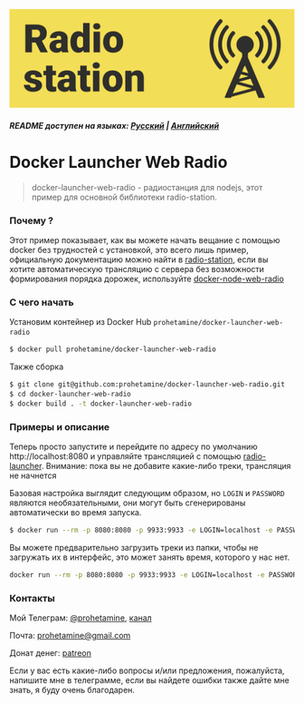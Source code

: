 ![logo](https://github.com/prohetamine/radio-station/blob/main/media/logo.png)

##### README доступен на языках: [Русский](https://github.com/prohetamine/docker-launcher-web-radio/blob/main/README/russian.md) | [Английский](https://github.com/prohetamine/docker-launcher-web-radio/blob/main/README.md)


# Docker Launcher Web Radio

> docker-launcher-web-radio - радиостанция для nodejs, этот пример для основной библиотеки radio-station.

### Почему ?
Этот пример показывает, как вы можете начать вещание с помощью docker без трудностей с установкой, это всего лишь пример, официальную документацию можно найти в [radio-station](https://github.com/prohetamine/radio-station), если вы хотите автоматическую трансляцию c сервера без возможности формирования порядка дорожек, используйте [docker-node-web-radio](https://github.com/prohetamine/docker-node-web-radio)

### С чего начать

Установим контейнер из Docker Hub ```prohetamine/docker-launcher-web-radio```

```sh
$ docker pull prohetamine/docker-launcher-web-radio
```

Также сборка

```sh
$ git clone git@github.com:prohetamine/docker-launcher-web-radio.git
$ cd docker-launcher-web-radio
$ docker build . -t docker-launcher-web-radio
```

### Примеры и описание

Теперь просто запустите и перейдите по адресу по умолчанию http://localhost:8080 и управляйте трансляцией с помощью [radio-launcher](https://github.com/prohetamine/radio-launcher). Внимание: пока вы не добавите какие-либо треки, трансляция не начнется

Базовая настройка выглядит следующим образом, но ```LOGIN``` и ```PASSWORD``` являются необязательными, они могут быть сгенерированы автоматически во время запуска.

```sh
$ docker run --rm -p 8080:8080 -p 9933:9933 -e LOGIN=localhost -e PASSWORD=hackme prohetamine/docker-launcher-web-radio
```

Вы можете предварительно загрузить треки из папки, чтобы не загружать их в интерфейс, это может занять время, которого у нас нет.

```sh
docker run --rm -p 8080:8080 -p 9933:9933 -e LOGIN=localhost -e PASSWORD=hackme -v /yourtracksfolder:/tracks-for-load prohetamine/docker-launcher-web-radio
```

### Контакты

Мой Телеграм: [@prohetamine](https://t.me/prohetamine), [канал](https://t.me/prohetamines)

Почта: prohetamine@gmail.com

Донат денег: [patreon](https://www.patreon.com/prohetamine)

Если у вас есть какие-либо вопросы и/или предложения, пожалуйста, напишите мне в телеграмме, если вы найдете ошибки также дайте мне знать, я буду очень благодарен.
